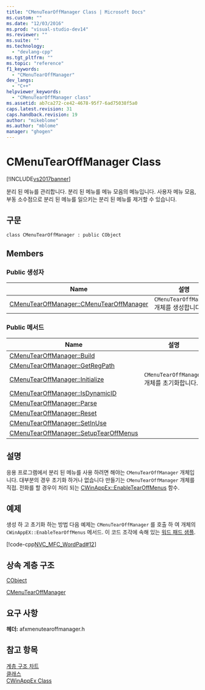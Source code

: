 ```yaml
---
title: "CMenuTearOffManager Class | Microsoft Docs"
ms.custom: ""
ms.date: "12/03/2016"
ms.prod: "visual-studio-dev14"
ms.reviewer: ""
ms.suite: ""
ms.technology: 
  - "devlang-cpp"
ms.tgt_pltfrm: ""
ms.topic: "reference"
f1_keywords: 
  - "CMenuTearOffManager"
dev_langs: 
  - "C++"
helpviewer_keywords: 
  - "CMenuTearOffManager class"
ms.assetid: ab7ca272-ce42-4678-95f7-6ad75038f5a0
caps.latest.revision: 31
caps.handback.revision: 19
author: "mikeblome"
ms.author: "mblome"
manager: "ghogen"
---
```

# CMenuTearOffManager Class
[!INCLUDE[vs2017banner](../../assembler/inline/includes/vs2017banner.md)]

분리 된 메뉴를 관리합니다.  분리 된 메뉴를 메뉴 모음의 메뉴입니다.  사용자 메뉴 모음, 부동 소수점으로 분리 된 메뉴를 일으키는 분리 된 메뉴를 제거할 수 있습니다.  
  
## 구문  
  
```  
class CMenuTearOffManager : public CObject  
```  
  
## Members  
  
### Public 생성자  
  
|Name|설명|  
|----------|--------|  
|[CMenuTearOffManager::CMenuTearOffManager](../Topic/CMenuTearOffManager::CMenuTearOffManager.md)|`CMenuTearOffManager` 개체를 생성합니다.|  
  
### Public 메서드  
  
|Name|설명|  
|----------|--------|  
|[CMenuTearOffManager::Build](../Topic/CMenuTearOffManager::Build.md)||  
|[CMenuTearOffManager::GetRegPath](../Topic/CMenuTearOffManager::GetRegPath.md)||  
|[CMenuTearOffManager::Initialize](../Topic/CMenuTearOffManager::Initialize.md)|`CMenuTearOffManager` 개체를 초기화합니다.|  
|[CMenuTearOffManager::IsDynamicID](../Topic/CMenuTearOffManager::IsDynamicID.md)||  
|[CMenuTearOffManager::Parse](../Topic/CMenuTearOffManager::Parse.md)||  
|[CMenuTearOffManager::Reset](../Topic/CMenuTearOffManager::Reset.md)||  
|[CMenuTearOffManager::SetInUse](../Topic/CMenuTearOffManager::SetInUse.md)||  
|[CMenuTearOffManager::SetupTearOffMenus](../Topic/CMenuTearOffManager::SetupTearOffMenus.md)||  
  
## 설명  
 응용 프로그램에서 분리 된 메뉴를 사용 하려면 해야는 `CMenuTearOffManager` 개체입니다.  대부분의 경우 초기화 하거나 없습니다 만들기는 `CMenuTearOffManager` 개체를 직접.  전화를 할 경우이 처리 되는 [CWinAppEx::EnableTearOffMenus](../Topic/CWinAppEx::EnableTearOffMenus.md) 함수.  
  
## 예제  
 생성 하 고 초기화 하는 방법 다음 예제는 `CMenuTearOffManager` 를 호출 하 여 개체의 `CWinAppEX::EnableTearOffMenus` 메서드.  이 코드 조각에 속해 있는  [워드 패드 샘플](../../top/visual-cpp-samples.md).  
  
 [!code-cpp[NVC_MFC_WordPad#12](../../mfc/reference/codesnippet/CPP/cmenutearoffmanager-class_1.cpp)]  
  
## 상속 계층 구조  
 [CObject](../../mfc/reference/cobject-class.md)  
  
 [CMenuTearOffManager](../../mfc/reference/cmenutearoffmanager-class.md)  
  
## 요구 사항  
 **헤더:** afxmenutearoffmanager.h  
  
## 참고 항목  
 [계층 구조 차트](../../mfc/hierarchy-chart.md)   
 [클래스](../../mfc/reference/mfc-classes.md)   
 [CWinAppEx Class](../../mfc/reference/cwinappex-class.md)